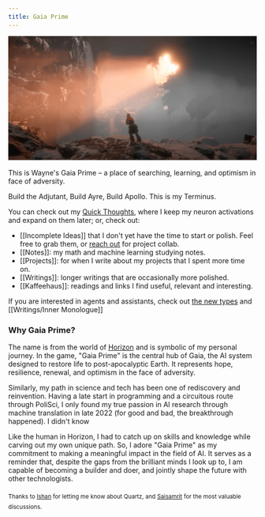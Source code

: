 ```yaml
---
title: Gaia Prime
---
```


![gaiaprime](img/gaiaprime.jpg)

This is Wayne's Gaia Prime – a place of searching, learning, and optimism in face of adversity. 

Build the Adjutant, Build Ayre, Build Apollo. This is my Terminus.

You can check out my [Quick Thoughts](random.md), where I keep my neuron activations and expand on them later; or, check out:
- [[Incomplete Ideas]] that I don't yet have the time to start or polish. Feel free to grab them, or [reach out](mailto:yxzwayne@gmail.com) for project collab.
- [[Notes]]: my math and machine learning studying notes.
- [[Projects]]: for when I write about my projects that I spent more time on.
- [[Writings]]: longer writings that are occasionally more polished.
- [[Kaffeehaus]]: readings and links I find useful, relevant and interesting.


If you are interested in agents and assistants, check out [the new types](random.md#宇宙の彼方で) and [[Writings/Inner Monologue]]


### Why Gaia Prime?

The name is from the world of [Horizon](https://en.wikipedia.org/wiki/Horizon_Zero_Dawn) and is symbolic of my personal journey. In the game, "Gaia Prime" is the central hub of Gaia, the AI system designed to restore life to post-apocalyptic Earth. It represents hope, resilience, renewal, and optimism in the face of adversity.

Similarly, my path in science and tech has been one of rediscovery and reinvention. Having a late start in programming and a circuitous route through PoliSci, I only found my true passion in AI research through machine translation in late 2022 (for good and bad, the breakthrough happened). I didn't know 

Like the human in Horizon, I had to catch up on skills and knowledge while carving out my own unique path. So, I adore "Gaia Prime" as my commitment to making a meaningful impact in the field of AI. It serves as a reminder that, despite the gaps from the brilliant minds I look up to, I am capable of becoming a builder and doer, and jointly shape the future with other technologists.

<sub>Thanks to [Ishan](https://www.ishan.coffee) for letting me know about Quartz, and [Saisamrit](https://www.eternalhorizons.org) for the most valuable discussions.</sub>

